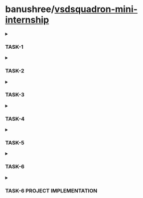# banushree/[vsdsquadron-mini-internship](https://github.com/banu0734/intern.git)
</details>

<details>
<summary><h3>TASK-1</h3></summary>
 <br>
    
# Task-1
# Opening and writting program in terminal window.
writing a C programming code to count from 1 to n.
initializing and creating a leafpad named assignment1
![assignment1-1](https://github.com/banu0734/intern/assets/173624112/e0fdbf69-1541-486e-be7b-454f7a13ec25)
writting a code in leafpad for sum of 1 to 5
![assignment1-2](https://github.com/banu0734/intern/assets/173624112/ffb2c678-6465-4aa5-8e97-3cec24665156)
output:
![assignment1-3](https://github.com/banu0734/intern/assets/173624112/54d42f92-9185-4459-b47e-470f468e8195)
writting a code for sum of 1 to 100.
![assignment1-4](https://github.com/banu0734/intern/assets/173624112/1d9857e1-97de-48b5-9dc6-c0f660304a57)
output:
![assignment1-5](https://github.com/banu0734/intern/assets/173624112/676e4942-15ac-4e61-9717-fb611dda97cd)
# Running same program in RISC-V simulator
![assignment1-6](https://github.com/banu0734/intern/assets/173624112/319a80f3-e262-4703-b1c4-a29804fbeb28)
![assignment1-7](https://github.com/banu0734/intern/assets/173624112/679e9f14-8f41-4727-83ae-915558c34f50)
![assignment1-9](https://github.com/banu0734/intern/assets/173624112/40201ba9-d93b-471e-985c-7bc6f4554aee)
![assignment1-8](https://github.com/banu0734/intern/assets/173624112/7f70bbb0-8b14-4dd2-a515-24aedec665de)

</details>

<details>
<summary><h3>TASK-2</h3></summary>
 <br>
    
# Task-2
# CODE

```

#include <stdio.h>
#include <stdbool.h>
#include <stdlib.h> // for abs function

#define NUM_FLOORS 10
#define NUM_ELEVATORS 3

// Define states for each elevator
typedef enum {
    UP,
    IDLE,
    DOWN,
    STOPPED
} ElevatorState;

// Elevator structure
typedef struct {
    int currentFloor;
    ElevatorState state;
} Elevator;

Elevator elevators[NUM_ELEVATORS];

// Function to initialize elevators
void initializeElevators() {
    for (int i = 0; i < NUM_ELEVATORS; ++i) {
        elevators[i].currentFloor = 0;
        elevators[i].state = IDLE;
    }
}

// Function to move an elevator to a specific floor
void moveElevator(Elevator *elevator, int targetFloor) {
    if (elevator->currentFloor < targetFloor) {
        elevator->state = UP;
        while (elevator->currentFloor < targetFloor) {
            elevator->currentFloor++;
            printf("Elevator is moving up, current floor: %d\n", elevator->currentFloor);
        }
        // In a real scenario, update elevator position in hardware
        elevator->state = STOPPED;
    } else if (elevator->currentFloor > targetFloor) {
        elevator->state = DOWN;
        while (elevator->currentFloor > targetFloor) {
            elevator->currentFloor--;
            printf("Elevator is moving down, current floor: %d\n", elevator->currentFloor);
        }
        // In a real scenario, update elevator position in hardware
        elevator->state = STOPPED;
    }
    printf("Elevator arrived at floor %d\n", elevator->currentFloor);
}

// Function to assign an elevator to a floor request
void assignElevator(int floor) {
    // Simple algorithm: find the closest idle elevator
    int minDistance = NUM_FLOORS + 1; // Initialize to a value larger than any possible distance
    Elevator *closestElevator = NULL;

    for (int i = 0; i < NUM_ELEVATORS; ++i) {
        if (elevators[i].state == IDLE) {
            int distance = abs(elevators[i].currentFloor - floor);
            if (distance < minDistance) {
                minDistance = distance;
                closestElevator = &elevators[i];
            }
        }
    }

    if (closestElevator != NULL) {
        moveElevator(closestElevator, floor);
    } else {
        printf("No available elevators to serve floor %d\n", floor);
    }
}

int main() {
    initializeElevators();

    // Example: simulate requests to floors
    assignElevator(5);
    assignElevator(8);
    assignElevator(2);
    assignElevator(6);

    return 0;
}

```
# Detailed explaination and breakdown of the code
## Header Files and Definitions

```
#include <stdio.h>
#include <stdbool.h>
#include <stdlib.h> // for abs function

#define NUM_FLOORS 10
#define NUM_ELEVATORS 3
```
### Header Files:

stdio.h: For standard input/output functions, such as printf.
stdbool.h: For Boolean type (true and false), although it's not directly used in this code.
stdlib.h: For standard library functions, specifically the abs function which calculates the absolute value of an integer.

### Constants:

NUM_FLOORS: Defines the number of floors in the building (10 floors).
NUM_ELEVATORS: Defines the number of elevators in the system (3 elevators).

## Enumeration and Structure Definitions

```
typedef enum {
    UP,
    IDLE,
    DOWN,
    STOPPED
} ElevatorState;
```
### ElevatorState Enum: Defines possible states of an elevator:
* UP: Elevator is moving up.
* IDLE: Elevator is not moving and is waiting for a request.
* DOWN: Elevator is moving down.
* STOPPED: Elevator has stopped moving.

```
typedef struct {
    int currentFloor;
    ElevatorState state;
} Elevator;

Elevator elevators[NUM_ELEVATORS];
```
### Elevator Struct: Defines the properties of an elevator:

      * *currentFloor:* The current floor where the elevator is located.
      * state: The current state of the elevator, using the ElevatorState enum.
### Elevators Array:

An array of NUM_ELEVATORS (3) Elevator structures to represent each elevator in the system.

## Function to Initialize Elevators
```
void initializeElevators() {
    for (int i = 0; i < NUM_ELEVATORS; ++i) {
        elevators[i].currentFloor = 0;
        elevators[i].state = IDLE;
    }
}
```
### initializeElevators:

This function initializes all elevators to be at the ground floor (floor 0) and sets their state to IDLE.

## Function to Move an Elevator to a Specific Floor
```
void moveElevator(Elevator *elevator, int targetFloor) {
    if (elevator->currentFloor < targetFloor) {
        elevator->state = UP;
        while (elevator->currentFloor < targetFloor) {
            elevator->currentFloor++;
            printf("Elevator is moving up, current floor: %d\n", elevator->currentFloor);
        }
        elevator->state = STOPPED;
    } else if (elevator->currentFloor > targetFloor) {
        elevator->state = DOWN;
        while (elevator->currentFloor > targetFloor) {
            elevator->currentFloor--;
            printf("Elevator is moving down, current floor: %d\n", elevator->currentFloor);
        }
        elevator->state = STOPPED;
    }
    printf("Elevator arrived at floor %d\n", elevator->currentFloor);
}
```
### moveElevator:

*Parameters:* Takes a pointer to an Elevator and the targetFloor to which the elevator should move.

*Logic:* 

       * If the currentFloor of the elevator is less than the targetFloor, it sets the state to UP and increments the currentFloor until it reaches the targetFloor.
       * If the currentFloor is greater than the targetFloor, it sets the state to DOWN and decrements the currentFloor until it reaches the targetFloor.
       * Once the elevator reaches the target floor, it sets the state to STOPPED.
       * Throughout the process, it prints the current floor of the elevator to simulate movement.

## Function to Assign an Elevator to a Floor Request

```
void assignElevator(int floor) {
    int minDistance = NUM_FLOORS + 1; // Initialize to a value larger than any possible distance
    Elevator *closestElevator = NULL;

    for (int i = 0; i < NUM_ELEVATORS; ++i) {
        if (elevators[i].state == IDLE) {
            int distance = abs(elevators[i].currentFloor - floor);
            if (distance < minDistance) {
                minDistance = distance;
                closestElevator = &elevators[i];
            }
        }
    }

    if (closestElevator != NULL) {
        moveElevator(closestElevator, floor);
    } else {
        printf("No available elevators to serve floor %d\n", floor);
    }
}
```

### assignElevator:
* *Parameter:* Takes the floor where an elevator is requested.
* *Logic:*

          * Initializes minDistance to a value larger than any possible distance (i.e., NUM_FLOORS + 1).
          * Iterates through each elevator to find the closest idle elevator to the requested floor.
          * If an idle elevator is found that is closer than the current minDistance, updates minDistance and * sets closestElevator to this elevator.
          * If a closest idle elevator is found, calls moveElevator to move it to the requested floor.
          * If no idle elevator is available, prints a message indicating no elevators are available.
  
## Main Function
```
int main() {
    initializeElevators();

    // Example: simulate requests to floors
    assignElevator(5);
    assignElevator(8);
    assignElevator(2);
    assignElevator(6);

    return 0;
}
```
### main:

    * *Initialization:* Calls initializeElevators to set all elevators to the ground floor and state to IDLE.
    * *Simulated Requests:* Simulates requests to floors 5, 8, 2, and 6 by calling assignElevator with these floor numbers.
    * *Return:* Ends the program with return 0.

## Typing the code in Leafpad

![task2-1](https://github.com/banu0734/intern-vsds-quadron-mini-internship/assets/173624112/6137bf1e-8f42-4f4e-9608-f077a2eb89a7)

## Code written in Leafpad

![task2-1](https://github.com/banu0734/intern-vsds-quadron-mini-internship/assets/173624112/ecae2a1b-8b1c-489a-bc5c-8e9edbd886b2)

![task2-2](https://github.com/banu0734/intern-vsds-quadron-mini-internship/assets/173624112/bdbbe7b5-2ddc-4a5c-9852-104aae7e9290)

![task2-3](https://github.com/banu0734/intern-vsds-quadron-mini-internship/assets/173624112/5ddad748-cc8b-4018-8485-7b2a1f9c4b5d)

![task2-4](https://github.com/banu0734/intern-vsds-quadron-mini-internship/assets/173624112/a5fd07ab-b035-4537-a0f1-b8c7f7dd3266)

![task2-5](https://github.com/banu0734/intern-vsds-quadron-mini-internship/assets/173624112/9569b3df-2896-4844-993c-18ec40ab2cfa)

![task2-6](https://github.com/banu0734/intern-vsds-quadron-mini-internship/assets/173624112/21ec0ff2-4cd8-4e14-b1ca-0915961c4af9)

### OUTPUT OBTAINED:

![task2-7](https://github.com/banu0734/intern-vsds-quadron-mini-internship/assets/173624112/2feebd2c-4061-484a-a4d4-bc30dcdb621e)


## Initializing the code in RISC-V GCC

![task2-8r](https://github.com/banu0734/intern-vsds-quadron-mini-internship/assets/173624112/ac81c7b5-e849-41b0-8ffb-febbeaab8cda)

![task2-9r](https://github.com/banu0734/intern-vsds-quadron-mini-internship/assets/173624112/2bbaeedc-320b-4b5d-9035-ac26bc79edb6)

![task2-10r](https://github.com/banu0734/intern-vsds-quadron-mini-internship/assets/173624112/18aa9ea4-b06c-4eb8-bcc6-08ce800a1dd4)


</details>

<details>
<summary><h3>TASK-3</h3></summary>
 <br>
    
# TASK-3

## SPIKE Simulation and observation with -O1 and -Ofast. Upload snapshot of compiled C Code, RISC-V Objdmp with above options on your GitHub repo

![task3-1](https://github.com/banu0734/banushree-vsds-quadron-mini-internship/assets/173624112/aa4a7cb4-3c2c-41e0-8ab8-7080997bcc43)

*This image shows a terminal window in an Ubuntu operating system with a code snippet and some terminal commands executed.*

## Terminal Commands:

### riscv64-unknown-elf-gcc -O1 -mabi=lp64 -march=rv64i -o task2.0 task2.c
    *This command compiles the C code (task2.c) using the riscv64-unknown-elf-gcc compiler for a RISC-V 64-bit architecture.
    *-O1 is a compiler optimization level.
    *-mabi=lp64 specifies the ABI (Application Binary Interface) used.
    *-march=rv64i specifies the target architecture (RISC-V 64-bit).
    *-o task2.0 specifies the output file name (task2.0).
### ls -ltr task2.0

This command lists the details of the task2.0 file in long format, sorted by modification time in reverse order.

![task3-2](https://github.com/banu0734/banushree-vsds-quadron-mini-internship/assets/173624112/b4c3a766-461f-4835-a74c-ee9c619ef247)

*The images show a terminal window with disassembled code, most likely from a RISC-V assembly program, along with a calculator application performing hexadecimal calculations.*

![task3-3](https://github.com/banu0734/banushree-vsds-quadron-mini-internship/assets/173624112/1b0a5f15-8799-4bd3-bb59-d134ce733e92)

### Calculator Application:

    *The calculator is being used in programming mode to perform hexadecimal arithmetic.
    *10314 - 102D8 = 3C: This subtraction calculates the difference between the addresses 10314 and 102D8, which equals 3C in hexadecimal.
    *3C ÷ 4 = F: This division calculates 3C divided by 4, which equals F in hexadecimal.

These disassembly snippets and calculations indicate the process of analyzing and manipulating low-level assembly code, likely for debugging or reverse engineering purposes. The use of the calculator in hexadecimal mode is common in such tasks to understand address offsets and instruction lengths.
## Same Operation in -Ofast optimization level

![task3-4](https://github.com/banu0734/banushree-vsds-quadron-mini-internship/assets/173624112/f30c612f-3da2-4c8c-90f3-5405c49b594a)

### If the code were compiled with the -Ofast optimization level, it would mean that the compiler uses the highest optimization level available, including aggressive optimizations that might break strict compliance with some language standards but aim for maximum performance.

### Terminal Command:

    *riscv64-unknown-elf-gcc -Ofast -mabi=lp64 -march=rv64i -o task2.0 task2.c
    *-Ofast is used instead of -O1.
    *This enables all -O3 optimizations and more, disregarding strict standards compliance in favor of performance.

### Explanation:


    *riscv64-unknown-elf-gcc: The compiler use
    *-mabi=lp64: Specifies the ABI.
    *-march=rv64i: Specifies the target architecture.
    *-o task2.0: Specifies the output file name.
    
### Effects of -Ofast Optimization:

More Aggressive Optimizations: The -Ofast option enables more aggressive optimizations compared to -O1.

### Impact on Performance:

* In general, -Ofast should produce faster executables compared to -O1, as it applies more optimizations.
* This can be especially beneficial in performance-critical applications like an elevator control system where quick response times are crucial.
  
![task3-5](https://github.com/banu0734/banushree-vsds-quadron-mini-internship/assets/173624112/07ead424-f568-4a48-86c1-1449eeaa1316)

* When the code is compiled with the -Ofast optimization flag, it generally means that the compiler will apply aggressive optimizations to make the code run as fast as possible. This can result in significant changes in the structure and content of the generated assembly code compared to a non-optimized or less-optimized build.

* Let's analyze the main function with the starting address at 100b0 and the next instruction address at 10108 in an -Ofast optimized build.
  
![task3-6](https://github.com/banu0734/banushree-vsds-quadron-mini-internship/assets/173624112/e53a12e3-428d-472f-8910-57e0f902cf5b)

### Address Calculation
* The second image suggests using hexadecimal arithmetic to determine instruction addresses. For instance:

* If main starts at 100b0, and the next significant block starts at 10108, the difference (10108 - 100b0) is 58 (in hex).
Dividing 58 by 4 gives 16 (in hex), which means there are 22 (decimal) instructions between these points.

</details>

<details>
<summary><h3>TASK-4</h3></summary>
 <br>
    
# TASK-4

## Identify various RISC-V instruction type (R, I, S, B, U, J) and exact 32-bit instruction code in the instruction type format for below RISC-V instructions 

 ADD r6, r2, r1

 SUB r7, r1, r2

 AND r8, r1, r3

 OR r9, r2, r5

 XOR r10, r1, r4

 SLT r11, r2, r4

 ADDI r12, r4, 5

 SW r3, r1, 2

 SRL r16, r14, r2

 BNE r0, r1, 20

 BEQ r0, r0, 15

 LW r13, r1, 2

 SLL r15, r1, r2

 Upload the 32-bit pattern on Github

## Detailed Explanation of RISC-V Instruction Types:

The RISC-V architecture supports several types of instructions, each with a specific format for encoding the instruction fields. The primary types are R, I, S, B, U, and J. Here's a detailed breakdown of each type, including the fields they use and their bit positions within a 32-bit instruction.

### 1. R-Type Instructions

R-type instructions are used for register-register operations.

* Format: funct7 rs2 rs1 funct3 rd opcode
* Bit positions: [31:25] [24:20] [19:15] [14:12] [11:7] [6:0]

| Field	| Bits | Description |
| --- | --- | --- |
| opcode	| 7	| Specifies the operation type (e.g., 0110011 for R-type) |
| rd	| 5	| Destination register |
| funct3	| 3 |	Operation modifier |
| rs1 |	5	| First source register |
| rs2 |	5	| Second source register |
| funct7 |	7 |	Operation modifier |

### 2. I-Type Instructions

I-type instructions are used for immediate operations, load operations, and some system instructions.

* Format: imm[11:0] rs1 funct3 rd opcode
* Bit positions: [31:20] [19:15] [14:12] [11:7] [6:0]
  
| Field |	Bits | Description |
| --- | --- | --- |
| opcode |	7 | Specifies the operation type (e.g., 0010011 for arithmetic immediates) |
| rd |	5 |	Destination register |
| funct3 |	3 |	Operation modifier |
| rs1 |	5 |	Source register |
| imm |	12 |	Immediate value |

### 3. S-Type Instructions

S-type instructions are used for store operations.

* Format: imm[11:5] rs2 rs1 funct3 imm[4:0] opcode
* Bit positions: [31:25] [24:20] [19:15] [14:12] [11:7] [6:0]
  
| Field |	Bits |	Description |
| --- | --- | --- |
|opcode |	7	 |Specifies the operation type (e.g., 0100011 for stores) |
| imm |	7 + 5	| Immediate value split into two parts (imm[11:5] and imm[4:0]) |
| funct3 |	3	| Operation modifier |
| rs1	| 5	| Base register |
| rs2	| 5	| Source register |

### 4. B-Type Instructions

B-type instructions are used for conditional branch operations.

* Format: imm[12] imm[10:5] rs2 rs1 funct3 imm[4:1] imm[11] opcode
* Bit positions: [31] [30:25] [24:20] [19:15] [14:12] [11:8] [7] [6:0]
  
| Field | 	Bits |	Description |
| --- | --- | --- |
| opcode |	7	| Specifies the operation type (e.g., 1100011 for branches) |
| imm |	1 + 6 + 4 + 1	| Immediate value split into four parts |
| funct3 |	3	| Operation modifier |
| rs1	| 5 | 	First source register |
| rs2	| 5	| Second source register |

### 5. U-Type Instructions

U-type instructions are used for upper immediate operations.

* Format: imm[31:12] rd opcode
* Bit positions: [31:12] [11:7] [6:0]
  
| Field |	Bits |	Description |
| --- | --- | --- |
| opcode |	7	| Specifies the operation type (e.g., 0110111 for LUI) |
| rd |	5	| Destination register |
| imm	| 20	| Immediate value (upper 20 bits) |

### 6. J-Type Instructions

J-type instructions are used for jump operations.

* Format: imm[20] imm[10:1] imm[11] imm[19:12] rd opcode
* Bit positions: [31] [30:21] [20] [19:12] [11:7] [6:0]

| Field	| Bits |	Description |
| --- | --- | --- |
| opcode	| 7 | 	Specifies the operation type (e.g., 1101111 for jumps) |
| imm	| 1 + 10 + 1 + 8 |	Immediate value split into four parts |
| rd	| 5 |	Destination register |

## exact 32-bit instruction code in the instruction type format

### R-Type Instructions

1. ADD r6, r2, r1

* Opcode: 0110011
* Funct3: 000
* Funct7: 0000000
* rs1: 00010 (r2)
* rs2: 00001 (r1)
* rd: 00110 (r6)
* Instruction: 0000000 00001 00010 000 00110 0110011
* Hexadecimal: 0x006101b3
  
2. SUB r7, r1, r2

* Opcode: 0110011
* Funct3: 000
* Funct7: 0100000
* rs1: 00001 (r1)
* rs2: 00010 (r2)
* rd: 00111 (r7)
* Instruction: 0100000 00010 00001 000 00111 0110011
* Hexadecimal: 0x406081b3
  
3. AND r8, r1, r3

* Opcode: 0110011
* Funct3: 111
* Funct7: 0000000
* rs1: 00001 (r1)
* rs2: 00011 (r3)
* rd: 01000 (r8)
* Instruction: 0000000 00011 00001 111 01000 0110011
* Hexadecimal: 0x003081b3
  
4. OR r9, r2, r5

* Opcode: 0110011
* Funct3: 110
* Funct7: 0000000
* rs1: 00010 (r2)
* rs2: 00101 (r5)
* rd: 01001 (r9)
* Instruction: 0000000 00101 00010 110 01001 0110011
* Hexadecimal: 0x005101b3

5. XOR r10, r1, r4

* Opcode: 0110011
* Funct3: 100
* Funct7: 0000000
* rs1: 00001 (r1)
* rs2: 00100 (r4)
* rd: 01010 (r10)
* Instruction: 0000000 00100 00001 100 01010 0110011
* Hexadecimal: 0x004081b3

6. SLT r11, r2, r4

* Opcode: 0110011
* Funct3: 010
* Funct7: 0000000
* rs1: 00010 (r2)
* rs2: 00100 (r4)
* rd: 01011 (r11)
* Instruction: 0000000 00100 00010 010 01011 0110011
* Hexadecimal: 0x004101b3

7. SLL r15, r1, r2

* Opcode: 0110011
* Funct3: 001
* Funct7: 0000000
* rs1: 00001 (r1)
* rs2: 00010 (r2)
* rd: 01111 (r15)
* Instruction: 0000000 00010 00001 001 01111 0110011
* Hexadecimal: 0x002081b3

### I-Type Instructions

1. ADDI r12, r4, 5

* Opcode: 0010011
* Funct3: 000
* Immediate: 000000000101 (5)
* rs1: 00100 (r4)
* rd: 01100 (r12)
* Instruction: 000000000101 00100 000 01100 0010011
* Hexadecimal: 0x00520293

2. LW r13, r1, 2

* Opcode: 0000011
* Funct3: 010
* Immediate: 000000000010 (2)
* rs1: 00001 (r1)
* rd: 01101 (r13)
* Instruction: 000000000010 00001 010 01101 0000011
* Hexadecimal: 0x00208083
  
### S-Type Instructions

1. SW r3, r1, 2
   
* Opcode: 0100011
* Funct3: 010
* Immediate: 000000000010 (2, split into imm[11:5] and imm[4:0])
* imm[11:5]: 0000000
* imm[4:0]: 00010
* rs1: 00001 (r1)
* rs2: 00011 (r3)
* Instruction: 0000000 00011 00001 010 00010 0100011
* Hexadecimal: 0x00208223

### B-Type Instructions

1. BNE r0, r1, 20

* Opcode: 1100011
* Funct3: 001
* Immediate: 0000000000100 (20, split into imm[12], imm[10:5], imm[4:1], and imm[11])
* imm[12]: 0
* imm[10:5]: 000001
* imm[4:1]: 0100
* imm[11]: 0
* rs1: 00001 (r1)
* rs2: 00000 (r0)
* Instruction: 000001 00000 00001 001 0100 1100011
* Hexadecimal: 0x01410063

2. BEQ r0, r0, 15

* Opcode: 1100011
* Funct3: 000
* Immediate: 0000000000111 (15, split into imm[12], imm[10:5], imm[4:1], and imm[11])
* imm[12]: 0
* imm[10:5]: 000001
* imm[4:1]: 0111
* imm[11]: 0
* rs1: 00000 (r0)
* rs2: 00000 (r0)
* Instruction: 000001 00000 00000 000 0111 1100011
* Hexadecimal: 0x00700063

</details>

<details>
<summary><h3>TASK-5</h3></summary>
 <br>
    
# TASK-5

## Step 1: Install Icarus Verilog and GTKWave

![10 7 24-1](https://github.com/banu0734/banushree-vsds-quadron-mini-internship/assets/173624112/034f72b0-5801-4a99-adff-704c17d927cf)

1.Open your terminal.
2.Update your package list to ensure you have the latest information:

    sudo apt-get update
    
3.Install Icarus Verilog and GTKWave:

    sudo apt-get install iverilog gtkwave
    
## Step 2: Clone the Repository and Download Netlist Files

1.Open your terminal if not already open.
2.Clone the repository from GitHub:

    git clone https://github.com/vinayrayapati/iiitb_rv32i
    
3.Navigate to the newly created directory:

    cd iiitb_rv32i
    
## Step 3: Simulate and Run the Verilog Code

1.Open your terminal in the iiitb_rv32i directory.
2.Compile the Verilog code using Icarus Verilog:

    iverilog -o iiitb_rv32i iiitb_rv32i.v iiitb_rv32i_tb.v
    
3.Run the compiled code to generate the simulation output:

    ./iiitb_rv32i
    
## Step 4: View the Output Waveform in GTKWave

1.Open your terminal in the iiitb_rv32i directory.
2.View the generated waveform using GTKWave:

    gtkwave iiitb_rv32i.vcd
    
By following these steps, you'll be able to install the necessary tools, clone the required repository, simulate the Verilog code, and view the output waveforms.

## OUTPUT:

### ADD:
![10 7 24-2](https://github.com/banu0734/banushree-vsds-quadron-mini-internship/assets/173624112/a365ce5c-9786-4659-a896-f7cefb2c8f49)
### ADDI:
![10 7 24-3](https://github.com/banu0734/banushree-vsds-quadron-mini-internship/assets/173624112/f17271ab-116e-4723-98bf-5b954fcc6884)
### SUB:
![10 7 24-4](https://github.com/banu0734/banushree-vsds-quadron-mini-internship/assets/173624112/843b015a-1b9e-45d4-a810-701207ec9a80)
### AND:
![10 7 24-5](https://github.com/banu0734/banushree-vsds-quadron-mini-internship/assets/173624112/d9491f15-db8c-4faa-8746-314b08f831cc)
### OR:
![10 7 24-6](https://github.com/banu0734/banushree-vsds-quadron-mini-internship/assets/173624112/8462a5cc-5c0f-4a79-bd48-2b8f85b19deb)
### XOR:
![10 7 24-7](https://github.com/banu0734/banushree-vsds-quadron-mini-internship/assets/173624112/17381bc8-91f0-4ac8-8ad5-93afcdf41b02)
### SLT:
![10 7 24-8](https://github.com/banu0734/banushree-vsds-quadron-mini-internship/assets/173624112/78049ae4-d966-4b39-a486-3b9244d2ad15)
### BEQ:
![10 7 24-9](https://github.com/banu0734/banushree-vsds-quadron-mini-internship/assets/173624112/f444a703-0382-4e4b-8a35-a555fe554b97)

</details>

<details>
<summary><h3>TASK-6</h3></summary>
 <br>
    
# TASK-6
## PROJECT-Ascent Control Engineer: Creating a Smart Elevator Controller.
## Conceptual Design
### 1. RISC-V Processor Capabilities:

The RISC-V processor will need the following capabilities:

* I/O Ports: To interact with buttons (floor selection, open/close doors), sensors (floor detection, door status), and the motor.
* Timers:  For scheduling tasks and managing delays (e.g., waiting for doors to open/close).
Interrupts: For handling real-time events such as button presses or sensor activations.

### 2. Basic Components:
* Buttons: To request floors, open/close doors.
* Sensors: To detect the current floor and door status.
* Motor Control: To move the elevator up and down.
* Display: To show the current floor and direction of movement.
  
### 3. Elevator Logic:
* Initialization: When powered on, the elevator should run a self-check and move to a predefined floor (usually the ground floor).
* Request Handling: When a button is pressed, the system should register the request and prioritize it based on the current direction of movement and the elevator's position.
* Movement: The motor should be controlled to move the elevator to the requested floors. It should stop at each requested floor, open the doors, wait for a specified time, and then close the doors.
* Safety: Ensure there are mechanisms to handle errors such as doors not closing, sensor failures, or motor issues.
## Implementation Outline
### 1. I/O Management:
* Button Press: Use GPIO pins to read button states.
* Sensor Reading: Use GPIO pins to read floor sensors and door status.
* Motor Control: Use GPIO pins to control motor driver circuits.
  
### 2. State Machine:

Design a state machine to manage the elevator’s operation. Typical states include:

* Idle: Waiting for a request.
* Moving: Elevator is moving to a requested floor.
* Door Opening/Closing: Handling door operations.
* Emergency: Handling emergency situations (e.g., power failure, obstruction).
* 
### 3. Software Logic (Pseudocode):
Even though you mentioned no software code, the logical flow can be represented as follows:

```
initialize_system()
while true:
    if new_request:
        update_request_queue()
    
    if current_state == IDLE:
        if request_queue not empty:
            set_destination(next_request())
            current_state = MOVING
            
    if current_state == MOVING:
        move_to_destination()
        current_state = DOOR_OPENING
        
    if current_state == DOOR_OPENING:
        open_doors()
        wait(door_open_time)
        current_state = DOOR_CLOSING
        
    if current_state == DOOR_CLOSING:
        close_doors()
        if more_requests:
            current_state = MOVING
        else:
            current_state = IDLE

    handle_emergency()
```
### 4. Safety and Redundancy:

* Emergency Stop: Implement an emergency stop button and logic.
* Door Safety: Ensure the doors do not close if an obstruction is detected.
* Power Failure: Implement a backup power source or safe mode in case of power failure.

</details>

<details>
<summary><h3>TASK-6 PROJECT IMPLEMENTATION </h3></summary>
 <br>
 
# TASK-6

## Detailed Explanation of Smart Elevator Controller with VSDSquadron Mini RISC-5 Kit

### Overview

The smart elevator controller leverages the VSDSquadron Mini RISC-5 kit to integrate advanced features for improved functionality, safety, efficiency, and user experience. Below is a detailed explanation of the components required and the working of the system.

### Components Required

1. **VSDSquadron Mini**
   - Core processing unit based on the RISC-V architecture.
   - Provides computational power and interfacing capabilities.

2. **Sensors**
   - **Position Sensors**: Encoders to track the elevator's position.
   - **Load Sensors**: Measure the weight inside the elevator to ensure it is not overloaded.
   - **Door Sensors**: Monitor the status of the elevator doors (open or closed).

3. **Actuators**
   - **Motors**: Control the movement of the elevator up and down.
   - **Relays**: Control the opening and closing of the elevator doors.

4. **User Interface Components**
   - **Display Panels**: Show the current floor and other relevant information.
   - **Buttons**: Allow passengers to select their desired floor.

5. **Breadboard and Jumper Wires**
   - For prototyping and connecting different components.

### Working

#### Floor Selection
1. **User Interaction**: 
   - Passengers interact with the elevator through a user interface. This interface can be:
     - **Inside the Elevator**: Touchscreen, keypad, or button panel.
     - **Outside the Elevator**: Touchscreen, keypad, or button panel on each floor.

2. **Destination Input**: 
   - Passengers select their desired floor using the interface.
   - Additional parameters can be input in some smart elevators, such as:
     - Indicating if they are in a rush.
     - Specific accessibility needs.

#### Elevator Operation
1. **Processing User Input**:
   - The VSDSquadron Mini processes the input from the user interface.
   - Determines the optimal route based on the current position, destination, and other parameters.

2. **Monitoring and Control**:
   - **Position Sensors**: Continuously track the elevator's position and provide feedback to the controller.
   - **Load Sensors**: Ensure the elevator is not overloaded.
   - **Door Sensors**: Ensure the doors are properly closed before the elevator moves.

3. **Actuation**:
   - **Motors**: Controlled to move the elevator to the selected floor.
   - **Relays**: Operate the doors to open and close at the appropriate times.

4. **User Feedback**:
   - **Display Panels**: Show the current floor, upcoming stops, and other relevant information to passengers.
   - **Audio/Visual Alerts**: Inform passengers about elevator arrival, doors opening/closing, and other important notifications.

### Detailed Explanation of Specific Prompts

#### Prompt 1: Floor Selection Process
**Scenario**: A passenger selects a floor inside the elevator car.
1. The passenger enters the elevator car and uses the touchscreen interface to select the 5th floor.
2. The input is registered by the VSDSquadron Mini, which updates the internal queue of requested floors.
3. The controller checks the current position and decides the most efficient route to the 5th floor.
4. The elevator starts moving towards the 5th floor while continuously monitoring sensors.

#### Prompt 2: Handling Additional Parameters
**Scenario**: A passenger with specific accessibility needs uses the elevator.
1. The passenger selects their desired floor and indicates they need extra time to enter/exit the elevator.
2. The VSDSquadron Mini processes this input and adjusts the door operation timings.
3. The elevator provides additional visual and audio cues to assist the passenger.

#### Prompt 3: Safety and Efficiency
**Scenario**: The elevator is overloaded.
1. Passengers enter the elevator, and the load sensors detect an overload condition.
2. The VSDSquadron Mini alerts the passengers through visual and audio cues, indicating that the elevator is overloaded.
3. The elevator doors remain open, and the elevator does not move until the load is reduced to a safe level.

By integrating these advanced features and technologies, the smart elevator controller enhances the overall functionality, safety, efficiency, and user experience.

### CODE:
```
#include <stdint.h>
#include <stdbool.h>

// Define memory-mapped addresses for GPIO control
#define GPIO_BASE_ADDR      0x10000000
#define GPIO_OUTPUT_REG     (*(volatile uint32_t *)(GPIO_BASE_ADDR + 0x00))
#define GPIO_DIRECTION_REG  (*(volatile uint32_t *)(GPIO_BASE_ADDR + 0x04))
#define GPIO_INPUT_REG      (*(volatile uint32_t *)(GPIO_BASE_ADDR + 0x08))

// Define GPIO pin assignments for stepper motor control
#define STEP_PIN            0
#define DIR_PIN             1

// Define GPIO pin assignments for LCD control (example)
#define LCD_RS_PIN          2
#define LCD_EN_PIN          3
#define LCD_D4_PIN          4
#define LCD_D5_PIN          5
#define LCD_D6_PIN          6
#define LCD_D7_PIN          7

// Define GPIO pin assignments for buttons
#define BUTTON_FLOOR_1      8
#define BUTTON_FLOOR_2      9
#define BUTTON_FLOOR_3      10

// Define GPIO pin assignments for load sensor (example)
#define LOAD_SENSOR_PIN     11

// Define constants for motor control
#define STEPS_PER_REV       200   // Number of steps per revolution for the stepper motor
#define STEPS_PER_FLOOR     (STEPS_PER_REV / 3)

// Define elevator floors
#define FLOOR_1             0
#define FLOOR_2             1
#define FLOOR_3             2

// Global variables
volatile uint8_t currentFloor = FLOOR_1;
volatile bool isOverloaded = false;

// Function prototypes
void initGPIO(void);
void moveStepperMotor(uint8_t targetFloor);
void delay(uint32_t milliseconds);  // Function to implement delay
void checkLoadSensor(void);
void handleButtonPresses(void);
void updateLCD(uint8_t floor);
void lcdCommand(uint8_t command);
void lcdData(uint8_t data);
void lcdInit(void);

int main(void) {
    initGPIO();
    lcdInit();

    // Main program loop
    while (1) {
        handleButtonPresses();
        checkLoadSensor();

        // Example: Move elevator to the selected floor
        if (!isOverloaded) {
            moveStepperMotor(currentFloor);
        }

        // Small delay to debounce button presses
        delay(100);
    }

    return 0;
}

void initGPIO(void) {
    // Configure GPIO direction (output for stepper motor control)
    GPIO_DIRECTION_REG |= (1 << STEP_PIN) | (1 << DIR_PIN);

    // Configure GPIO direction (output for LCD control - example)
    GPIO_DIRECTION_REG |= (1 << LCD_RS_PIN) | (1 << LCD_EN_PIN) |
                          (1 << LCD_D4_PIN) | (1 << LCD_D5_PIN) |
                          (1 << LCD_D6_PIN) | (1 << LCD_D7_PIN);

    // Configure GPIO direction (input for buttons and load sensor)
    GPIO_DIRECTION_REG &= ~((1 << BUTTON_FLOOR_1) | (1 << BUTTON_FLOOR_2) | (1 << BUTTON_FLOOR_3) | (1 << LOAD_SENSOR_PIN));
}

void moveStepperMotor(uint8_t targetFloor) {
    // Calculate steps needed to move to the target floor
    int8_t stepsToMove = (int8_t)(targetFloor - currentFloor) * STEPS_PER_FLOOR;

    // Determine direction
    bool direction = (stepsToMove >= 0) ? 1 : 0;
    stepsToMove = abs(stepsToMove);

    // Set direction pin
    if (direction) {
        GPIO_OUTPUT_REG |= (1 << DIR_PIN);  // Set direction pin high for one direction
    } else {
        GPIO_OUTPUT_REG &= ~(1 << DIR_PIN); // Set direction pin low for opposite direction
    }

    // Perform steps
    for (int i = 0; i < stepsToMove; ++i) {
        GPIO_OUTPUT_REG |= (1 << STEP_PIN);  // Pulse step pin
        delay(1);  // Small delay between steps
        GPIO_OUTPUT_REG &= ~(1 << STEP_PIN);
        delay(1);  // Small delay between steps
    }

    // Update current floor
    currentFloor = targetFloor;
    updateLCD(currentFloor);
}

void delay(uint32_t milliseconds) {
    // Example delay function implementation (depending on your clock speed)
    volatile uint32_t delay_cycles = milliseconds * 1000;
    while (delay_cycles--) {
        asm volatile ("nop");
    }
}

void checkLoadSensor(void) {
    // Read load sensor value
    isOverloaded = (GPIO_INPUT_REG & (1 << LOAD_SENSOR_PIN)) ? true : false;
    if (isOverloaded) {
        // Display overload message on LCD
        lcdCommand(0x01);  // Clear display
        lcdData('O');
        lcdData('V');
        lcdData('E');
        lcdData('R');
        lcdData('L');
        lcdData('O');
        lcdData('A');
        lcdData('D');
        lcdData(' ');
    } else {
        // Display current floor on LCD
        updateLCD(currentFloor);
    }
}

void handleButtonPresses(void) {
    if (GPIO_INPUT_REG & (1 << BUTTON_FLOOR_1)) {
        currentFloor = FLOOR_1;
    } else if (GPIO_INPUT_REG & (1 << BUTTON_FLOOR_2)) {
        currentFloor = FLOOR_2;
    } else if (GPIO_INPUT_REG & (1 << BUTTON_FLOOR_3)) {
        currentFloor = FLOOR_3;
    }
}

void updateLCD(uint8_t floor) {
    lcdCommand(0x01);  // Clear display
    lcdData('F');
    lcdData('L');
    lcdData('O');
    lcdData('O');
    lcdData('R');
    lcdData(' ');
    lcdData('0' + floor + 1);  // Display floor number (1, 2, or 3)
}

void lcdCommand(uint8_t command) {
    GPIO_OUTPUT_REG &= ~(1 << LCD_RS_PIN);  // RS = 0 for command
    GPIO_OUTPUT_REG |= (1 << LCD_EN_PIN);  // Enable high
    GPIO_OUTPUT_REG = (GPIO_OUTPUT_REG & 0xFFFFFFF0) | ((command >> 4) & 0x0F);  // Send high nibble
    GPIO_OUTPUT_REG &= ~(1 << LCD_EN_PIN);  // Enable low
    delay(1);  // Small delay
    GPIO_OUTPUT_REG |= (1 << LCD_EN_PIN);  // Enable high
    GPIO_OUTPUT_REG = (GPIO_OUTPUT_REG & 0xFFFFFFF0) | (command & 0x0F);  // Send low nibble
    GPIO_OUTPUT_REG &= ~(1 << LCD_EN_PIN);  // Enable low
    delay(1);  // Small delay
}

void lcdData(uint8_t data) {
    GPIO_OUTPUT_REG |= (1 << LCD_RS_PIN);  // RS = 1 for data
    GPIO_OUTPUT_REG |= (1 << LCD_EN_PIN);  // Enable high
    GPIO_OUTPUT_REG = (GPIO_OUTPUT_REG & 0xFFFFFFF0) | ((data >> 4) & 0x0F);  // Send high nibble
    GPIO_OUTPUT_REG &= ~(1 << LCD_EN_PIN);  // Enable low
    delay(1);  // Small delay
    GPIO_OUTPUT_REG |= (1 << LCD_EN_PIN);  // Enable high
    GPIO_OUTPUT_REG = (GPIO_OUTPUT_REG & 0xFFFFFFF0) | (data & 0x0F);  // Send low nibble
    GPIO_OUTPUT_REG &= ~(1 << LCD_EN_PIN);  // Enable low
    delay(1);  // Small delay
}

void lcdInit(void) {
    // Initialize LCD
    delay(20);  // Wait for LCD to power up
    lcdCommand(0x03);  // Wake up
    delay(5);  // Wait
    lcdCommand(0x03);  // Wake up
    delay(1);  // Wait
    lcdCommand(0x03);  // Wake up
    delay(1);  // Wait
    lcdCommand(0x02);  // Set 4-bit mode
    lcdCommand(0x28);  // Function set: 4-bit mode, 2 lines, 5x8 dots
    lcdCommand(0x0C);  // Display on, cursor off, blink off
    lcdCommand(0x06);  // Entry mode set: Increment cursor
    lcdCommand(0x01);  // Clear display
    delay(2);  // Wait for clear display
}
```
### Code Explanation

1. **Button Handling**:
   - The code now includes buttons to select floors.
   - The `handleButtonPresses` function checks the state of the buttons and updates `currentFloor` accordingly.

2. **Load Sensor**:
   - The `checkLoadSensor` function reads the load sensor value to determine if the elevator is overloaded.
   - If overloaded, it displays an overload message on the LCD.

3. **LCD Control**:
   - Functions `lcdCommand`, `lcdData`, and `lcdInit` are added to handle LCD operations.
   - The `updateLCD` function updates the LCD display with the current floor or an overload message.

#### Motor Control and Safety
- The `moveStepperMotor

` function has been modified to include safety checks for the overload condition.
- The direction and steps for the motor are calculated based on the difference between the current and target floors.

#### Delay Function
- The `delay` function is a simple implementation using a loop to create a time delay, useful for debouncing and step timing.

## RISC-V PROCESSOR:

![_Detailed Connection Diagram for the RISC-V Processor](https://github.com/user-attachments/assets/377fd71f-5b6b-425b-8a6f-03bb61863018)


#### GPIO Pin Assignments

1. **Stepper Motor Control**
   - **STEP_PIN**: GPIO Pin 0
   - **DIR_PIN**: GPIO Pin 1

2. **LCD Control**
   - **LCD_RS_PIN**: GPIO Pin 2
   - **LCD_EN_PIN**: GPIO Pin 3
   - **LCD_D4_PIN**: GPIO Pin 4
   - **LCD_D5_PIN**: GPIO Pin 5
   - **LCD_D6_PIN**: GPIO Pin 6
   - **LCD_D7_PIN**: GPIO Pin 7

3. **Button Inputs**
   - **BUTTON_FLOOR_1**: GPIO Pin 8
   - **BUTTON_FLOOR_2**: GPIO Pin 9
   - **BUTTON_FLOOR_3**: GPIO Pin 10

4. **Load Sensor Input**
   - **LOAD_SENSOR_PIN**: GPIO Pin 11

### Pin Diagram Representation for RISC-V Processor

Here's a detailed pin diagram representation for the RISC-V processor connections based on the given code.

#### Stepper Motor Connections

- **STEP_PIN** (GPIO Pin 0)
  - Connect this pin to the step input of the stepper motor driver.

- **DIR_PIN** (GPIO Pin 1)
  - Connect this pin to the direction input of the stepper motor driver.

#### LCD Display Connections

- **LCD_RS_PIN** (GPIO Pin 2)
  - Connect this pin to the RS pin of the LCD.

- **LCD_EN_PIN** (GPIO Pin 3)
  - Connect this pin to the EN pin of the LCD.

- **LCD_D4_PIN** (GPIO Pin 4)
  - Connect this pin to the D4 pin of the LCD.

- **LCD_D5_PIN** (GPIO Pin 5)
  - Connect this pin to the D5 pin of the LCD.

- **LCD_D6_PIN** (GPIO Pin 6)
  - Connect this pin to the D6 pin of the LCD.

- **LCD_D7_PIN** (GPIO Pin 7)
  - Connect this pin to the D7 pin of the LCD.

#### Button Inputs

- **BUTTON_FLOOR_1** (GPIO Pin 8)
  - Connect one side of a button to this pin and the other side to ground. This button is for selecting Floor 1.

- **BUTTON_FLOOR_2** (GPIO Pin 9)
  - Connect one side of a button to this pin and the other side to ground. This button is for selecting Floor 2.

- **BUTTON_FLOOR_3** (GPIO Pin 10)
  - Connect one side of a button to this pin and the other side to ground. This button is for selecting Floor 3.

#### Load Sensor Input

- **LOAD_SENSOR_PIN** (GPIO Pin 11)
  - Connect the output of the load sensor to this pin.

### Breadboard and Jumper Wires

Using a breadboard and jumper wires, you can create the connections as described above. Ensure that you also connect the ground and power lines appropriately for the LCD, stepper motor driver, and load sensor.

By following this pin diagram and connection guide, you should be able to set up the smart elevator controller system effectively with a RISC-V processor. Ensure to double-check connections for any power and ground requirements specific to your components.

## WORKING:

The smart elevator controller harnesses the power of a RISC-V processor to seamlessly integrate hardware and software, optimizing functionality, enhancing safety, and improving user experience. This sophisticated system interfaces with crucial components like the stepper motor, LCD display, floor selection buttons, and load sensor.

During initialization, GPIO pins are configured to precisely control the stepper motor, enabling accurate floor movements. Simultaneously, the LCD display provides real-time updates on elevator status, floor positions, and system alerts.

User interaction is intuitive with dedicated floor buttons, each mapped to specific GPIO pins. When a passenger selects a floor, the RISC-V processor calculates optimal stepper motor steps for smooth and safe transport.

Safety features include continuous monitoring of elevator load capacity by the load sensor. If limits are exceeded, the system triggers alarms and displays "OVERLOAD" warnings on the LCD, prioritizing passenger safety and equipment longevity.

Operational efficiency is maximized through advanced control algorithms that minimize response times between floor selections, ensuring comfortable rides with minimal vibrations and noise.

Continuous monitoring of button inputs and load sensor data ensures real-time feedback to passengers via the LCD, enhancing confidence and satisfaction.

For maintenance, the controller offers robust diagnostic capabilities, facilitating quick issue resolution and maximizing elevator uptime. Detailed error messages aid maintenance personnel in efficient troubleshooting.

In summary, the smart elevator controller, driven by RISC-V architecture, sets new standards in efficiency, safety, and user satisfaction. It exemplifies the seamless integration of cutting-edge technology and reliable control strategies, transforming elevator operations for enhanced reliability and comfort.


















